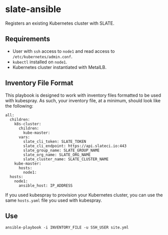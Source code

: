 # slate-ansible
Registers an existing Kubernetes cluster with SLATE.

## Requirements
- User with `ssh` access to `node1` and read access to `/etc/kubernetes/admin.conf`.
- `kubectl` installed on `node1`.
- Kubernetes cluster instantiated with MetalLB.

## Inventory File Format
This playbook is designed to work with inventory files formatted to be used with kubespray. As such, your inventory file, at a minimum, should look like the following:
```
all:
  children:
    k8s-cluster:
      children:
        kube-master:
      vars:
        slate_cli_token: SLATE_TOKEN
        slate_cli_endpoint: https://api.slateci.io:443
        slate_group_name: SLATE_GROUP_NAME
        slate_org_name: SLATE_ORG_NAME
        slate_cluster_name: SLATE_CLUSTER_NAME
    kube-master:
      hosts:
        node1:
  hosts:
    node1:
      ansible_host: IP_ADDRESS
```

If you used kubespray to provision your Kubernetes cluster, you can use the same `hosts.yaml` file you used with kubespray.

## Use
`ansible-playbook -i INVENTORY_FILE -u SSH_USER site.yml`
